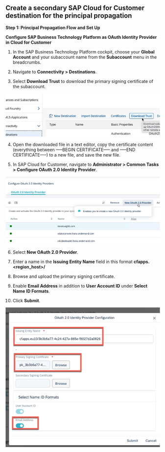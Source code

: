 ## Create a secondary SAP Cloud for Customer destination for the principal propagation

**Step 1: Principal Propagation Flow and Set Up**

**Configure SAP Business Technology Platform as OAuth Identity Provider in Cloud for Customer**

1.	In the SAP Business Technology Platform cockpit, choose your **Global Account** and your subaccount name from the **Subaccount** menu in the breadcrumbs.

2.	Navigate to **Connectivity > Destinations**.

3.	Select **Download Trust** to download the primary signing certificate of the subaccount.

![Download-Trust](images/donwload-trust.jpg)

4.	Open the downloaded file in a text editor, copy the certificate content (everything between —–BEGIN CERTIFICATE—– and —–END CERTIFICATE—–) to a new file, and save the new file.

5. In SAP Cloud for Customer, navigate to **Administrator > Common Tasks > Configure OAuth 2.0 Identity Provider**.

![Configure-OAuth2](images/new-oauth-provider.jpg)

6. Select **New OAuth 2.0 Provider**.

7.	Enter a name in the **Issuing Entity Name** field in this format 
    **cfapps.<region_host>/<subaccountID>** 
  
8.	Browse and upload the primary signing certificate.

9.	Enable **Email Address** in addition to **User Account ID** under **Select Name ID Formats**.

10.	Click **Submit**.
  
![Issuing Entity](images/oauth-provider-new.jpg)


